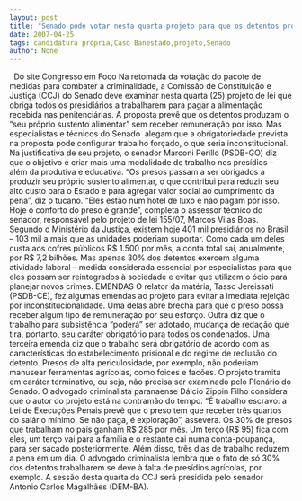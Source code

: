 ```yaml
---
layout: post
title: "Senado pode votar nesta quarta projeto para que os detentos produzam sua própria comida"
date: 2007-04-25
tags: candidatura própria,Caso Banestado,projeto,Senado
author: None
---
```

&nbsp;
Do site Congresso em Foco
Na retomada da votação do pacote de medidas para combater a criminalidade, a Comissão de Constituição e Justiça (CCJ) do Senado deve examinar&nbsp;nesta quarta (25) projeto de lei que obriga todos os presidiários a trabalharem para pagar a alimentação recebida nas penitenciárias.&nbsp;A proposta prevê que os detentos produzam o “seu próprio sustento alimentar” sem receber remuneração por isso. Mas especialistas e técnicos do Senado&nbsp; alegam que a obrigatoriedade prevista na proposta pode configurar trabalho forçado, o que seria inconstitucional.
Na justificativa de seu projeto, o senador Marconi Perillo (PSDB-GO) diz que o objetivo é criar mais uma modalidade de trabalho nos presídios – além da produtiva e educativa. “Os presos passam a ser obrigados a produzir seu próprio sustento alimentar, o que contribui para reduzir seu alto custo para o Estado e para agregar valor social ao cumprimento da pena”, diz o tucano. 
“Eles estão num hotel de luxo e não pagam por isso. Hoje o conforto do preso é grande”, completa o assessor técnico do senador, responsável pelo projeto de lei 155/07, Marcos Vilas Boas. 
Segundo o Ministério da Justiça, existem hoje 401 mil presidiários no Brasil – 103 mil a mais que as unidades poderiam suportar. 
Como cada um deles custa aos cofres públicos R$ 1.500 por mês, a conta total sai, anualmente, por R$ 7,2 bilhões. Mas apenas 30% dos detentos exercem alguma atividade laboral – medida considerada essencial por especialistas para que eles possam ser reintegrados à sociedade e evitar que utilizem o ócio para planejar novos crimes. 
EMENDAS
O relator da matéria, Tasso Jereissati (PSDB-CE), fez algumas emendas ao projeto para evitar a imediata rejeição por inconstitucionalidade. 
Uma delas abre brecha para que o preso possa receber algum tipo de remuneração por seu esforço. Outra diz que o trabalho para subsistência “poderá” ser adotado, mudança de redação que tira, portanto, seu caráter obrigatório para todos os condenados. 
Uma terceira emenda diz que o trabalho será obrigatório de acordo com as características do estabelecimento prisional e do regime de reclusão do detento. 
Presos de alta periculosidade, por exemplo, não poderiam manusear ferramentas agrícolas, como foices e facões.
O projeto tramita em caráter terminativo, ou seja, não precisa ser examinado pelo Plenário do Senado. 
O advogado criminalista paranaense Dálcio Zippin Filho considera que o autor do projeto está na contramão do tempo. “É trabalho escravo: a Lei de Execuções Penais prevê que o preso tem que receber três quartos do salário mínimo. Se não paga, é exploração”, assevera. 
Os 30% de presos que trabalham no país ganham R$ 285 por mês. Um terço (R$ 95) fica com eles, um terço vai para a família e o restante cai numa conta-poupança, para ser sacado posteriormente. Além disso, três dias de trabalho reduzem a pena em um dia. 
O advogado criminalista lembra que o fato de só 30% dos detentos trabalharem se deve à falta de presídios agrícolas, por exemplo. 
A sessão desta quarta da CCJ será presidida pelo senador Antonio Carlos Magalhães (DEM-BA). 